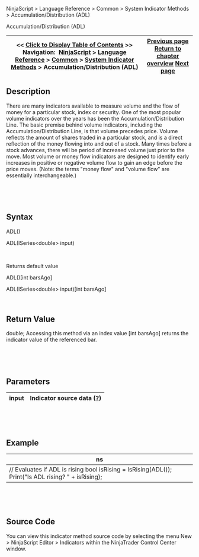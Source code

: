 ﻿


NinjaScript \> Language Reference \> Common \> System Indicator Methods \> Accumulation/Distribution (ADL)






















Accumulation/Distribution (ADL)







| \<\< [Click to Display Table of Contents](accumulation_distribution_adl.md) \>\> **Navigation:**     [NinjaScript](ninjascript-1.md) \> [Language Reference](language_reference_wip-1.md) \> [Common](common-1.md) \> [System Indicator Methods](indicators-1.md) \> Accumulation/Distribution (ADL) | [Previous page](valid_input_data_for_indicator-1.md) [Return to chapter overview](indicators-1.md) [Next page](adaptive_price_zone_apz-1.md) |
| --- | --- |











## Description


There are many indicators available to measure volume and the flow of money for a particular stock, index or security. One of the most popular volume indicators over the years has been the Accumulation/Distribution Line. The basic premise behind volume indicators, including the Accumulation/Distribution Line, is that volume precedes price. Volume reflects the amount of shares traded in a particular stock, and is a direct reflection of the money flowing into and out of a stock. Many times before a stock advances, there will be period of increased volume just prior to the move. Most volume or money flow indicators are designed to identify early increases in positive or negative volume flow to gain an edge before the price moves. (Note: the terms "money flow" and "volume flow" are essentially interchangeable.) 


 


 


## Syntax


ADL()  

ADL(ISeries\<double\> input)  

 


Returns default value  

ADL()\[int barsAgo]  

ADL(ISeries\<double\> input)\[int barsAgo]


 


## Return Value


double; Accessing this method via an index value \[int barsAgo] returns the indicator value of the referenced bar.


 


 


## Parameters




| input | Indicator source data ([?](valid_input_data_for_indicator-1.md)) |
| --- | --- |



 


 


## Example




| ns |
| --- |
| // Evaluates if ADL is rising bool isRising \= IsRising(ADL()); Print("Is ADL rising? " \+ isRising); |



 


 


## Source Code


You can view this indicator method source code by selecting the menu New \> NinjaScript Editor \> Indicators within the NinjaTrader Control Center window.








